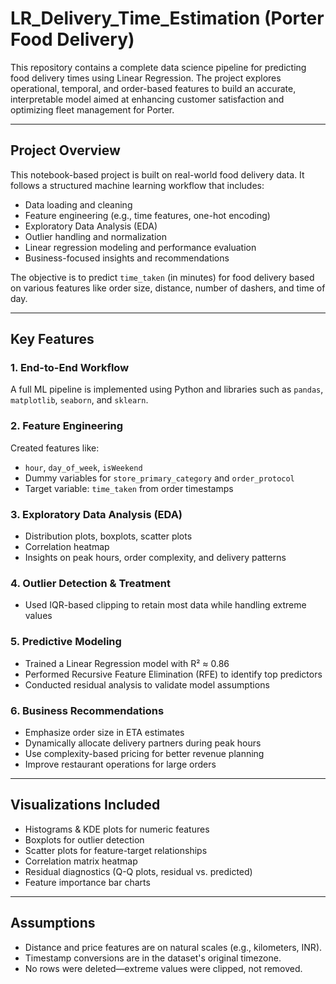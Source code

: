 # LR_Delivery_Time_Estimation (Porter Food Delivery)

This repository contains a complete data science pipeline for predicting food delivery times using Linear Regression. The project explores operational, temporal, and order-based features to build an accurate, interpretable model aimed at enhancing customer satisfaction and optimizing fleet management for Porter.

---

##  Project Overview

This notebook-based project is built on real-world food delivery data. It follows a structured machine learning workflow that includes:

* Data loading and cleaning
* Feature engineering (e.g., time features, one-hot encoding)
* Exploratory Data Analysis (EDA)
* Outlier handling and normalization
* Linear regression modeling and performance evaluation
* Business-focused insights and recommendations

The objective is to predict `time_taken` (in minutes) for food delivery based on various features like order size, distance, number of dashers, and time of day.

---

##  Key Features

### 1. End-to-End Workflow

A full ML pipeline is implemented using Python and libraries such as `pandas`, `matplotlib`, `seaborn`, and `sklearn`.

### 2. Feature Engineering

Created features like:

* `hour`, `day_of_week`, `isWeekend`
* Dummy variables for `store_primary_category` and `order_protocol`
* Target variable: `time_taken` from order timestamps

### 3. Exploratory Data Analysis (EDA)

* Distribution plots, boxplots, scatter plots
* Correlation heatmap
* Insights on peak hours, order complexity, and delivery patterns

### 4. Outlier Detection & Treatment

* Used IQR-based clipping to retain most data while handling extreme values

### 5. Predictive Modeling

* Trained a Linear Regression model with R² ≈ 0.86
* Performed Recursive Feature Elimination (RFE) to identify top predictors
* Conducted residual analysis to validate model assumptions

### 6. Business Recommendations

* Emphasize order size in ETA estimates
* Dynamically allocate delivery partners during peak hours
* Use complexity-based pricing for better revenue planning
* Improve restaurant operations for large orders

---

##  Visualizations Included

* Histograms & KDE plots for numeric features
* Boxplots for outlier detection
* Scatter plots for feature-target relationships
* Correlation matrix heatmap
* Residual diagnostics (Q-Q plots, residual vs. predicted)
* Feature importance bar charts

---

##  Assumptions

* Distance and price features are on natural scales (e.g., kilometers, INR).
* Timestamp conversions are in the dataset's original timezone.
* No rows were deleted—extreme values were clipped, not removed.
